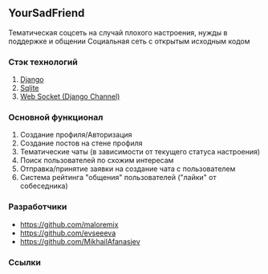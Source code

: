## YourSadFriend 
Тематическая соцсеть на случай плохого настроения, нужды в поддержке и общении
Социальная сеть с открытым исходным кодом

### Cтэк технологий
1. [Django](https://docs.djangoproject.com/en/3.1/)
2. [Sqlite](https://www.sqlite.org/docs.html)
3. [Web Socket (Django Channel)](https://channels.readthedocs.io/en/latest/)

### Основной функционал
1. Создание профиля/Авторизация
2. Создание постов на стене профиля
3. Тематические чаты (в зависимости от текущего статуса настроения)
4. Поиск пользователей по схожим интересам
5. Отправка/принятие заявки на создание чата с пользователем
6. Система рейтинга "общения" пользователей ("лайки" от собеседника)  

### Разработчики
* https://github.com/maloremix
* https://github.com/evseeeva
* https://github.com/MikhailAfanasjev

### Ссылки


